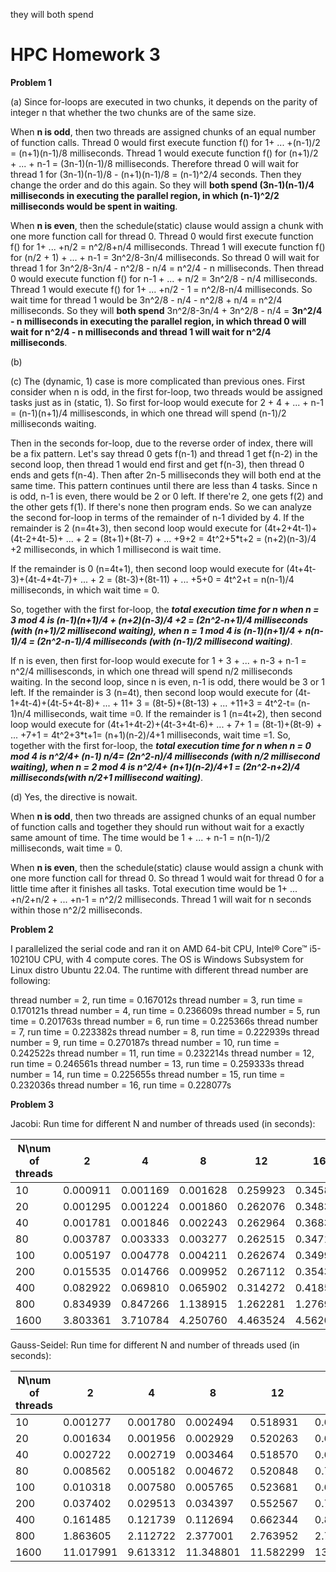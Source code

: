 they will both spend

# HPC Homework 3

**Problem 1**

(a) Since for-loops are executed in two chunks, it depends on the parity of integer n that whether the two chunks are of the same size.

When **n is odd**, then two threads are assigned chunks of an equal number of function calls. Thread 0 would first execute function f() for  1+ ... +(n-1)/2  = (n+1)(n-1)/8 milliseconds. Thread 1 would execute function f() for (n+1)/2 + ... + n-1 = (3n-1)(n-1)/8 milliseconds. Therefore thread 0 will wait for thread 1 for (3n-1)(n-1)/8 - (n+1)(n-1)/8 = (n-1)^2/4 seconds. Then they change the order and do this again. So they will **both spend (3n-1)(n-1)/4 milliseconds in executing the parallel region, in which (n-1)^2/2** **milliseconds would be spent in waiting**.

When **n is even**, then the schedule(static) clause would assign a chunk with one more function call for thread 0. Thread 0 would first execute function f() for  1+ ... +n/2  = n^2/8+n/4 milliseconds. Thread 1 will execute function f() for  (n/2 + 1) + ... + n-1  = 3n^2/8-3n/4 milliseconds. So thread 0 will wait for thread 1 for 3n^2/8-3n/4 - n^2/8 - n/4 = n^2/4 - n milliseconds. Then thread 0 would execute function f() for n-1 + ... + n/2 = 3n^2/8 - n/4 milliseconds. Thread 1 would execute f() for 1+ ... +n/2 - 1 = n^2/8-n/4 milliseconds. So wait time for thread 1 would be 3n^2/8 - n/4 - n^2/8 + n/4 = n^2/4 milliseconds. So they will **both spend** 3n^2/8-3n/4 + 3n^2/8 - n/4 = **3n^2/4 - n milliseconds in executing the parallel region, in which thread 0 will wait for n^2/4 - n milliseconds and thread 1 will wait for n^2/4** **milliseconds**.

(b)

(c) The (dynamic, 1) case is more complicated than previous ones. First consider when n is odd, in the first for-loop, two threads would be assigned tasks just as in (static, 1). So first for-loop would execute for 2 + 4 + ... + n-1 = (n-1)(n+1)/4 millisesconds, in which one thread will spend (n-1)/2 milliseconds waiting. 

Then in the seconds for-loop, due to the reverse order of index, there will be a fix pattern. Let's say thread 0 gets f(n-1) and thread 1 get f(n-2) in the second loop, then thread 1 would end first and get f(n-3), then thread 0 ends and gets f(n-4). Then after 2n-5 milliseconds they will both end at the same time. This pattern continues until there are less than 4 tasks. Since n is odd, n-1 is even, there would be 2 or 0 left. If there're 2, one gets f(2) and the other gets f(1). If there's none then program ends. So we can analyze the second for-loop in terms of the remainder of n-1 divided by 4. If the remainder is 2 (n=4t+3), then second loop would execute for (4t+2+4t-1)+(4t-2+4t-5)+ ... + 2 = (8t+1)+(8t-7) + ... +9+2 = 4t^2+5*t+2 = (n+2)(n-3)/4 +2 milliseconds, in which 1 millisecond is wait time.

If the remainder is 0 (n=4t+1), then second loop would execute for (4t+4t-3)+(4t-4+4t-7)+ ... + 2 = (8t-3)+(8t-11) + ... +5+0 = 4t^2+t = n(n-1)/4 milliseconds, in which wait time = 0.

So, together with the first for-loop, the ***total execution time for n when n = 3 mod 4 is (n-1)(n+1)/4 + (n+2)(n-3)/4 +2 = (2n^2-n+1)/4 milliseconds (with (n+1)/2 millisecond waiting), when n = 1 mod 4 is (n-1)(n+1)/4 + n(n-1)/4 = (2n^2-n-1)/4 milliseconds (with (n-1)/2 millisecond waiting)***.

If n is even, then first for-loop would execute for 1 + 3 + ... + n-3 + n-1 = n^2/4 millisesconds, in which one thread will spend n/2 milliseconds waiting. In the second loop, since n is even, n-1 is odd, there would be 3 or 1 left. If the remainder is 3 (n=4t), then second loop would execute for (4t-1+4t-4)+(4t-5+4t-8)+ ... + 11+ 3 = (8t-5)+(8t-13) + ... +11+3 = 4t^2-t= (n-1)n/4 milliseconds, wait time =0. If the remainder is 1 (n=4t+2), then second loop would execute for (4t+1+4t-2)+(4t-3+4t-6)+ ... + 7+ 1 = (8t-1)+(8t-9) + ... +7+1 = 4t^2+3*t+1= (n+1)(n-2)/4+1 milliseconds, wait time =1. So, together with the first for-loop, the ***total execution time for n when n = 0 mod 4 is n^2/4+ (n-1) n/4= (2n^2-n)/4 milliseconds (with n/2 millisecond waiting), when n = 2 mod 4 is n^2/4+ (n+1)(n-2)/4+1 =  (2n^2-n+2)/4 milliseconds(with n/2+1 millisecond waiting)***.

(d) Yes, the directive is nowait.

When **n is odd**, then two threads are assigned chunks of an equal number of function calls and together they should run without wait for a exactly same amount of time. The time would be 1 + ... + n-1 = n(n-1)/2 milliseconds, wait time = 0.

When **n is even**, then the schedule(static) clause would assign a chunk with one more function call for thread 0. So thread 1 would wait for thread 0 for a little time after it finishes all tasks. Total execution time would be 1+ ... +n/2+n/2 + ... +n-1 = n^2/2 milliseconds. Thread 1 will wait for n seconds within those n^2/2 milliseconds.

**Problem 2**

I parallelized the serial code and ran it on AMD 64-bit CPU, Intel® Core™ i5-10210U CPU, with 4 compute cores. The OS is Windows Subsystem for Linux distro Ubuntu 22.04. The runtime with different thread number are following:

thread number = 2, run time = 0.167012s
thread number = 3, run time = 0.170121s
thread number = 4, run time = 0.236609s
thread number = 5, run time = 0.201763s
thread number = 6, run time = 0.225366s
thread number = 7, run time = 0.223382s
thread number = 8, run time = 0.222939s
thread number = 9, run time = 0.270187s
thread number = 10, run time = 0.242522s
thread number = 11, run time = 0.232214s
thread number = 12, run time = 0.246561s
thread number = 13, run time = 0.259333s
thread number = 14, run time = 0.225655s
thread number = 15, run time = 0.232036s
thread number = 16, run time = 0.228077s


**Problem 3**

Jacobi: Run time for different N and number of threads used (in seconds):

| N\num of threads | 2        | 4        | 8        | 12       | 16       | 32       |
| ---------------- | -------- | -------- | -------- | -------- | -------- | -------- |
| 10               | 0.000911 | 0.001169 | 0.001628 | 0.259923 | 0.345807 | 0.704130 |
| 20               | 0.001295 | 0.001224 | 0.001860 | 0.262076 | 0.348330 | 0.688536 |
| 40               | 0.001781 | 0.001846 | 0.002243 | 0.262964 | 0.368311 | 0.694200 |
| 80               | 0.003787 | 0.003333 | 0.003277 | 0.262515 | 0.347103 | 0.689056 |
| 100              | 0.005197 | 0.004778 | 0.004211 | 0.262674 | 0.349931 | 0.688023 |
| 200              | 0.015535 | 0.014766 | 0.009952 | 0.267112 | 0.354343 | 0.696541 |
| 400              | 0.082922 | 0.069810 | 0.065902 | 0.314272 | 0.418587 | 0.722531 |
| 800              | 0.834939 | 0.847266 | 1.138915 | 1.262281 | 1.276995 | 1.401142 |
| 1600             | 3.803361 | 3.710784 | 4.250760 | 4.463524 | 4.562097 | 4.915007 |

Gauss-Seidel: Run time for different N and number of threads used (in seconds):


| N\num of threads | 2         | 4        | 8         | 12        | 16        | 32        |
| ---------------- | --------- | -------- | --------- | --------- | --------- | --------- |
| 10               | 0.001277  | 0.001780 | 0.002494  | 0.518931  | 0.692328  | 1.411206  |
| 20               | 0.001634  | 0.001956 | 0.002929  | 0.520263  | 0.693911  | 1.389902  |
| 40               | 0.002722  | 0.002719 | 0.003464  | 0.518570  | 0.692076  | 1.412739  |
| 80               | 0.008562  | 0.005182 | 0.004672  | 0.520848  | 0.701445  | 1.388122  |
| 100              | 0.010318  | 0.007580 | 0.005765  | 0.523681  | 0.699641  | 1.391739  |
| 200              | 0.037402  | 0.029513 | 0.034397  | 0.552567  | 0.709858  | 1.401142  |
| 400              | 0.161485  | 0.121739 | 0.112694  | 0.662344  | 0.818592  | 1.498015  |
| 800              | 1.863605  | 2.112722 | 2.377001  | 2.763952  | 2.773475  | 3.123177  |
| 1600             | 11.017991 | 9.613312 | 11.348801 | 11.582299 | 13.246994 | 11.666601 |
